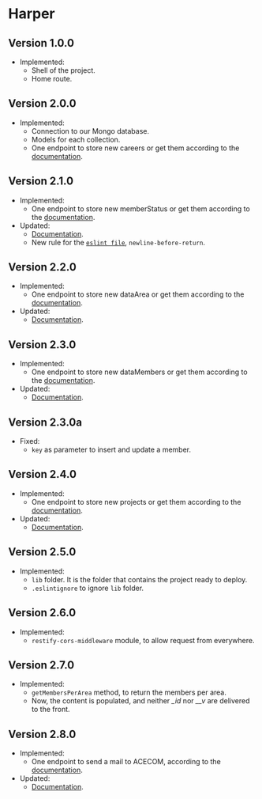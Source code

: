 # Harper

## Version 1.0.0

- Implemented:
  - Shell of the project.
  - Home route.

## Version 2.0.0

- Implemented:
  - Connection to our Mongo database.
  - Models for each collection.
  - One endpoint to store new careers or get them according to the [documentation](./readme.md).

## Version 2.1.0

- Implemented:
  - One endpoint to store new memberStatus or get them according to the [documentation](./readme.md).
- Updated:
  - [Documentation](./readme.md).
  - New rule for the [`eslint file`](./.eslintrc.json), `newline-before-return`.

## Version 2.2.0

- Implemented:
  - One endpoint to store new dataArea or get them according to the [documentation](./readme.md).
- Updated:
  - [Documentation](./readme.md).

## Version 2.3.0

- Implemented:
  - One endpoint to store new dataMembers or get them according to the [documentation](./readme.md).
- Updated:
  - [Documentation](./readme.md).

## Version 2.3.0a

- Fixed:
  - `key` as parameter to insert and update a member.

## Version 2.4.0

- Implemented:
  - One endpoint to store new projects or get them according to the [documentation](./readme.md).
- Updated:
  - [Documentation](./readme.md).

## Version 2.5.0

- Implemented:
  - `lib` folder. It is the folder that contains the project ready to deploy.
  - `.eslintignore` to ignore `lib` folder.

## Version 2.6.0

- Implemented:
  - `restify-cors-middleware` module, to allow request from everywhere.

## Version 2.7.0

- Implemented:
  - `getMembersPerArea` method, to return the members per area.
  - Now, the content is populated, and neither *_id* nor *__v* are delivered to the front.

## Version 2.8.0

- Implemented:
  - One endpoint to send a mail to ACECOM, according to the [documentation](./readme.md).
- Updated:
  - [Documentation](./readme.md).
